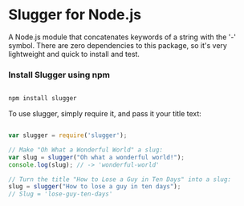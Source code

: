 Slugger for Node.js
======================

A Node.js module that concatenates keywords of a string with the '-' symbol. There are zero dependencies to this package, so it's very lightweight and quick to install and test.

### Install Slugger using npm

````javascript

npm install slugger
````

To use slugger, simply require it, and pass it your title text:

````javascript

var slugger = require('slugger');

// Make "Oh What a Wonderful World" a slug:
var slug = slugger("Oh what a wonderful world!");
console.log(slug); // -> 'wonderful-world'

// Turn the title "How to Lose a Guy in Ten Days" into a slug:
slug = slugger("How to lose a guy in ten days");
// Slug = 'lose-guy-ten-days'
````